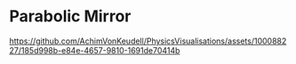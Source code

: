 # Parabolic Mirror



https://github.com/AchimVonKeudell/PhysicsVisualisations/assets/100088227/185d998b-e84e-4657-9810-1691de70414b

